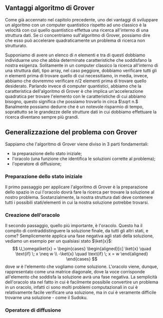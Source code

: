 ## Vantaggi algoritmo di Grover
Come già accennato nel capitolo precedente, uno dei vantaggi di sviluppare un algoritmo con un computer quantistico rispetto ad uno classico è la velocità con cui quello quantistico effettua una ricerca all'interno di una struttura dati.
Se ci concentriamo sull'algoritmo di Grover, possiamo dire che esso può accelerare quadraticamente un problema di ricerca non strutturato.

Supponiamo di avere un elenco di $n$ elementi e tra di questi dobbiamo individuarne uno che abbia determinate caratteristiche che soddisfano la nostra esigenza. Solitamente in un computer classico la ricerca all'interno di una struttura dati, tipo array, nel caso peggiore, dobbiamo verificare tutti gli $n$ elementi prima di trovare quello di cui necessitiamo, in media, invece, abbiamo che dovremmo verificare $n/2$ elementi prima di trovare quello desiderato.
Parlando invece di computer quantistici, abbiamo che la caratteristica dell'algoritmo di Grover è che implica un'accelerazione quadratica per trovare l'elemento con le caratteristiche di cui abbiamo bisogno, questo significa che possiamo trovarlo in circa $\sqrt n.$ Banalmente possiamo dedurre che è un notevole risparmio di tempo, soprattutto se le grandezze delle strutture dati in cui dobbiamo effettuare la ricerca diventano sempre più grandi.

## Generalizzazione del problema con Grover
Sappiamo che l'algoritmo di Grover viene diviso in 3 parti fondamentali:
- la preparazione dello stato iniziale;
- l'oracolo (una funzione che identifica le soluzioni corrette al problema);
- l'operatore di diffusione;

### Preparazione dello stato iniziale
Il primo passaggio per applicare l'algoritmo di Grover è la preparazione dello spazio in cui l'oracolo dovrà fare la ricerca per trovare la soluzione al nostro problema. Sostanzialmente, la nostra struttura dati deve contenere tutti i possibili stati/elementi in cui la nostra soluzione potrebbe trovarsi.

### Creazione dell'oracolo
Il secondo passaggio, quello più importante, è l'oracolo. Questo ha il compito di contraddistinguere la soluzione finale, da tutti gli altri stati, e come? Semplicemente applica una fase negativa agli stati della soluzione, vediamo un esempio per un qualsiasi stato $\ket{x}$:
$$
U_\omega\ket{x} = 
\begin{cases} 
\begin{aligned}[c]
\ket{x} \quad \text{if} \; x \neq w \\
-\ket{x} \quad \text{if} \; x = w 
\end{aligned}
\end{cases}
$$
dove $w$ è l'elemento che vogliamo come soluzione.
L'oracolo viene, dunque, rappresentato come una matrice diagonale, dove la voce corrisponde all'elemento che soddisfa la soluzione avrà una fase negativa.
La semplicità dell'oracolo sta nel fatto in cui è facilmente possibile convertire un problema in un oracolo, infatti ci sono molti problemi computazionali in cui è relativamente facile verificare una soluzione, ma in cui è veramente difficile trovarne una soluzione - come il Sudoku.

### Operatore di diffusione
